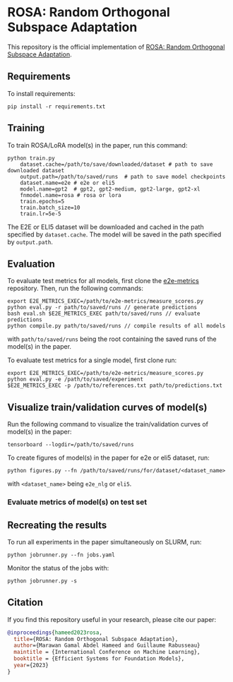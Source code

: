 # ROSA: Random Orthogonal Subspace Adaptation
This repository is the official implementation of [ROSA: Random Orthogonal Subspace Adaptation](https://openreview.net/forum?id=4P9vOFpb63). 

## Requirements

To install requirements:

```setup
pip install -r requirements.txt
```

## Training

To train ROSA/LoRA model(s) in the paper, run this command:

```commandline
python train.py 
    dataset.cache=/path/to/save/downloaded/dataset # path to save downloaded dataset
    output.path=/path/to/saved/runs  # path to save model checkpoints
    dataset.name=e2e # e2e or eli5
    model.name=gpt2  # gpt2, gpt2-medium, gpt2-large, gpt2-xl
    fnmodel.name=rosa # rosa or lora
    train.epochs=5 
    train.batch_size=10 
    train.lr=5e-5
```

The E2E or ELI5 dataset will be downloaded and cached in the path specified 
by `dataset.cache`. The model will be saved in the path specified by `output.path`.

## Evaluation

To evaluate test metrics for all models, first clone the 
[e2e-metrics](https://github.com/tuetschek/e2e-metrics/tree/master) repository. 
Then, run the following commands:

```commandline
export E2E_METRICS_EXEC=/path/to/e2e-metrics/measure_scores.py
python eval.py -r path/to/saved/runs // generate predictions 
bash eval.sh $E2E_METRICS_EXEC path/to/saved/runs // evaluate predictions
python compile.py path/to/saved/runs // compile results of all models
```

with `path/to/saved/runs` being the root containing the saved runs of the model(s) in the paper.


To evaluate test metrics for a single model, first clone run:

```commandline
export E2E_METRICS_EXEC=/path/to/e2e-metrics/measure_scores.py
python eval.py -e /path/to/saved/experiment
$E2E_METRICS_EXEC -p /path/to/references.txt path/to/predictions.txt
```

[//]: # (export E2E_METRICS_EXEC=/home/mila/m/marawan.gamal/projects/e2e-metrics/measure_scores.py)

## Visualize train/validation curves of model(s)
Run the following command to visualize the train/validation curves of model(s) in the paper:

```commandline
tensorboard --logdir=/path/to/saved/runs
```

To create figures of model(s) in the paper for e2e or eli5 dataset, run:

```commandline
python figures.py --fn /path/to/saved/runs/for/dataset/<dataset_name>
```
with `<dataset_name>` being `e2e_nlg` or `eli5`.


### Evaluate metrics of model(s) on test set

## Recreating the results
To run all experiments in the paper simultaneously on SLURM, run:

```commandline
python jobrunner.py --fn jobs.yaml
```

Monitor the status of the jobs with:

```commandline
python jobrunner.py -s
```

## Citation
If you find this repository useful in your research, please cite our paper:

```bibtex
@inproceedings{hameed2023rosa,
  title={ROSA: Random Orthogonal Subspace Adaptation},
  author={Marawan Gamal Abdel Hameed and Guillaume Rabusseau}
  maintitle = {International Conference on Machine Learning},
  booktitle = {Efficient Systems for Foundation Models},
  year={2023}
}
```
